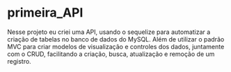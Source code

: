 # primeira_API
Nesse projeto eu criei uma API, usando o sequelize para automatizar a criação de tabelas no banco de dados do MySQL. Além de utilizar o padrão MVC para criar modelos de visualização e controles dos dados, juntamente com o CRUD, facilitando a criação, busca, atualização e remoção de um registro.
